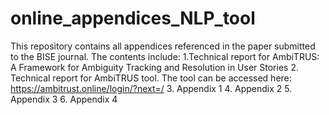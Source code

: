 # online_appendices_NLP_tool
This repository contains all appendices referenced in the paper submitted to the BISE journal. The contents include:
1.Technical report for AmbiTRUS: A Framework for Ambiguity Tracking and Resolution in User Stories
2. Technical report for AmbiTRUS tool. 
     The tool can be accessed here: https://ambitrust.online/login/?next=/
3. Appendix 1
4. Appendix 2
5. Appendix 3
6. Appendix 4
